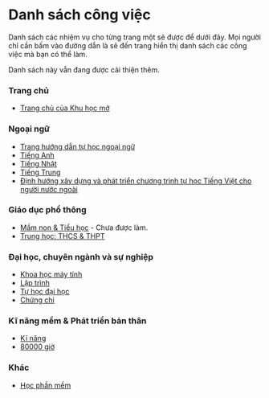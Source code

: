 # Danh sách công việc

Danh sách các nhiệm vụ cho từng trang một sẽ được để dưới đây. Mọi người chỉ cần bấm vào đường dẫn là sẽ đến trang hiển thị danh sách các công việc mà bạn có thể làm.

Danh sách này vẫn đang được cải thiện thêm.

### Trang chủ

- [Trang chủ của Khu học mở](https://github.com/daihocmo/daihocmo.github.io/issues/2
)

### Ngoại ngữ

- [Trang hướng dẫn tự học ngoại ngữ](https://github.com/daihocmo/ngoai-ngu/issues/1)
- [Tiếng Anh](https://github.com/daihocmo/tieng-anh/issues/1)
- [Tiếng Nhật](https://github.com/daihocmo/tieng-nhat/issues/1)
- [Tiếng Trung](https://github.com/daihocmo/tieng-trung/issues/1)
- [Định hướng xây dựng và phát triển chương trình tự học Tiếng Việt cho người nước ngoài](https://github.com/daihocmo/learn-vietnamese/issues/2)

### Giáo dục phổ thông

- [Mầm non & Tiểu học]() - Chưa được làm.
- [Trung học: THCS & THPT](https://github.com/daihocmo/pho-thong/issues/1)

### Đại học, chuyên ngành và sự nghiệp

- [Khoa học máy tính](https://github.com/daihocmo/khoa-hoc-may-tinh/issues/1)
- [Lập trình](https://github.com/daihocmo/lap-trinh/issues/2)
- [Tự học đại học](https://github.com/daihocmo/tu-hoc-dai-hoc/issues/1)
- [Chứng chỉ](https://github.com/daihocmo/chung-chi/issues/1)

### Kĩ năng mềm & Phát triển bản thân

- [Kĩ năng](https://github.com/daihocmo/ki-nang/issues/1
)
- [80000 giờ](https://github.com/daihocmo/80000gio/issues/1)

### Khác
- [Học phần mềm](https://github.com/daihocmo/hoc-phan-mem/issues/1)